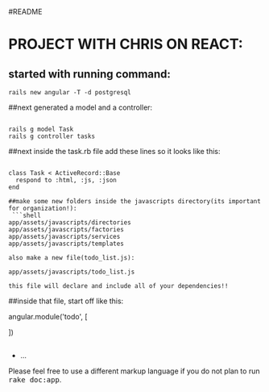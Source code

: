 #README

# PROJECT WITH CHRIS ON REACT:

## started with running command:
```shell
rails new angular -T -d postgresql
```

##next generated a model and a controller:

```shell

rails g model Task
rails g controller tasks

```

##next inside the task.rb file add these lines so it looks like this:
```shell

class Task < ActiveRecord::Base
  respond to :html, :js, :json
end

##make some new folders inside the javascripts directory(its important for organization!):
 ```shell
app/assets/javascripts/directories
app/assets/javascripts/factories
app/assets/javascripts/services
app/assets/javascripts/templates

also make a new file(todo_list.js):

app/assets/javascripts/todo_list.js

this file will declare and include all of your dependencies!!

```

##inside that file, start off like this:


angular.module('todo', [


  ])




##


* ...


Please feel free to use a different markup language if you do not plan to run
<tt>rake doc:app</tt>.
